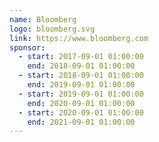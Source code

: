 ```yaml
---
name: Bloomberg
logo: bloomberg.svg
link: https://www.bloomberg.com
sponsor:
  - start: 2017-09-01 01:00:00
    end: 2018-09-01 01:00:00
  - start: 2018-09-01 01:00:00
    end: 2019-09-01 01:00:00
  - start: 2019-09-01 01:00:00
    end: 2020-09-01 01:00:00
  - start: 2020-09-01 01:00:00
    end: 2021-09-01 01:00:00
---
```

